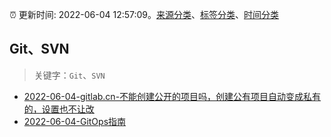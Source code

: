 :alarm_clock: 更新时间: 2022-06-04 12:57:09。[来源分类](../README.md)、[标签分类](../TAGS.md)、[时间分类](../TIMELINE.md)

## Git、SVN


> 关键字：`Git`、`SVN`



- [2022-06-04-gitlab.cn-不能创建公开的项目吗，创建公有项目自动变成私有的，设置也不让改](https://www.v2ex.com/t/857265) 
- [2022-06-04-GitOps指南](https://toutiao.io/k/8a8c9ea) 